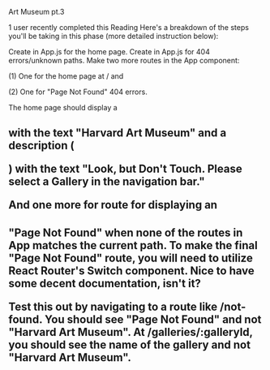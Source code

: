 Art Museum pt.3

1 user recently completed this Reading
Here's a breakdown of the steps you'll be taking in this phase (more detailed instruction below):

Create <Route> in App.js for the home page.
Create <Route> in App.js for 404 errors/unknown paths.
Make two more routes in the App component:

(1) One for the home page at / and

(2) One for "Page Not Found" 404 errors.

The home page should display a <h2> with the text "Harvard Art Museum" and a description (<p>) with the text "Look, but Don't Touch. Please select a Gallery in the navigation bar."

And one more for route for displaying an <h2> "Page Not Found" when none of the routes in App matches the current path. To make the final "Page Not Found" route, you will need to utilize React Router's Switch component. Nice to have some decent documentation, isn't it?

Test this out by navigating to a route like /not-found. You should see "Page Not Found" and not "Harvard Art Museum". At /galleries/:galleryId, you should see the name of the gallery and not "Harvard Art Museum".